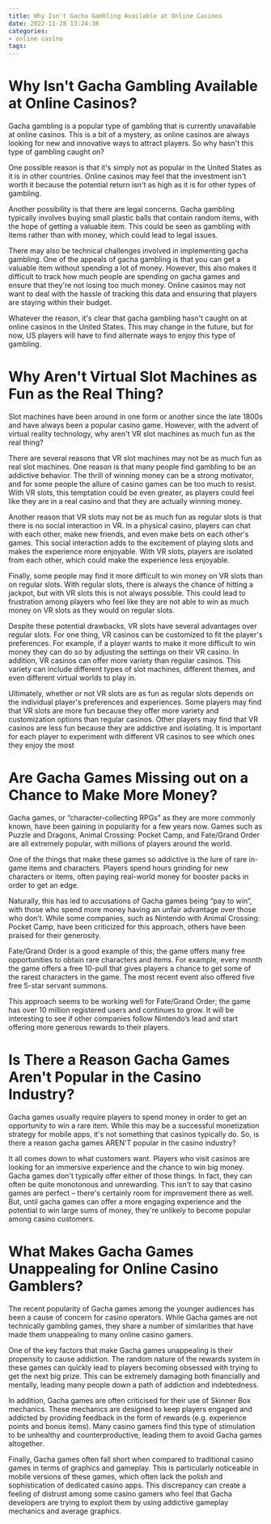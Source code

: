 ```yaml
---
title: Why Isn't Gacha Gambling Available at Online Casinos 
date: 2022-11-28 13:24:36
categories:
- online casino
tags:
---
```



#  Why Isn't Gacha Gambling Available at Online Casinos? 

Gacha gambling is a popular type of gambling that is currently unavailable at online casinos. This is a bit of a mystery, as online casinos are always looking for new and innovative ways to attract players. So why hasn't this type of gambling caught on?

One possible reason is that it's simply not as popular in the United States as it is in other countries. Online casinos may feel that the investment isn't worth it because the potential return isn't as high as it is for other types of gambling.

Another possibility is that there are legal concerns. Gacha gambling typically involves buying small plastic balls that contain random items, with the hope of getting a valuable item. This could be seen as gambling with items rather than with money, which could lead to legal issues.

There may also be technical challenges involved in implementing gacha gambling. One of the appeals of gacha gambling is that you can get a valuable item without spending a lot of money. However, this also makes it difficult to track how much people are spending on gacha games and ensure that they're not losing too much money. Online casinos may not want to deal with the hassle of tracking this data and ensuring that players are staying within their budget.

Whatever the reason, it's clear that gacha gambling hasn't caught on at online casinos in the United States. This may change in the future, but for now, US players will have to find alternate ways to enjoy this type of gambling.

#  Why Aren't Virtual Slot Machines as Fun as the Real Thing? 

Slot machines have been around in one form or another since the late 1800s and have always been a popular casino game. However, with the advent of virtual reality technology, why aren't VR slot machines as much fun as the real thing?

There are several reasons that VR slot machines may not be as much fun as real slot machines. One reason is that many people find gambling to be an addictive behavior. The thrill of winning money can be a strong motivator, and for some people the allure of casino games can be too much to resist. With VR slots, this temptation could be even greater, as players could feel like they are in a real casino and that they are actually winning money.

Another reason that VR slots may not be as much fun as regular slots is that there is no social interaction in VR. In a physical casino, players can chat with each other, make new friends, and even make bets on each other's games. This social interaction adds to the excitement of playing slots and makes the experience more enjoyable. With VR slots, players are isolated from each other, which could make the experience less enjoyable.

Finally, some people may find it more difficult to win money on VR slots than on regular slots. With regular slots, there is always the chance of hitting a jackpot, but with VR slots this is not always possible. This could lead to frustration among players who feel like they are not able to win as much money on VR slots as they would on regular slots.

Despite these potential drawbacks, VR slots have several advantages over regular slots. For one thing, VR casinos can be customized to fit the player's preferences. For example, if a player wants to make it more difficult to win money they can do so by adjusting the settings on their VR casino. In addition, VR casinos can offer more variety than regular casinos. This variety can include different types of slot machines, different themes, and even different virtual worlds to play in.

 Ultimately, whether or not VR slots are as fun as regular slots depends on the individual player's preferences and experiences. Some players may find that VR slots are more fun because they offer more variety and customization options than regular casinos. Other players may find that VR casinos are less fun because they are addictive and isolating. It is important for each player to experiment with different VR casinos to see which ones they enjoy the most

#  Are Gacha Games Missing out on a Chance to Make More Money? 

Gacha games, or “character-collecting RPGs” as they are more commonly known, have been gaining in popularity for a few years now. Games such as Puzzle and Dragons, Animal Crossing: Pocket Camp, and Fate/Grand Order are all extremely popular, with millions of players around the world. 

One of the things that make these games so addictive is the lure of rare in-game items and characters. Players spend hours grinding for new characters or items, often paying real-world money for booster packs in order to get an edge. 

Naturally, this has led to accusations of Gacha games being “pay to win”, with those who spend more money having an unfair advantage over those who don’t. While some companies, such as Nintendo with Animal Crossing: Pocket Camp, have been criticized for this approach, others have been praised for their generosity. 

Fate/Grand Order is a good example of this; the game offers many free opportunities to obtain rare characters and items. For example, every month the game offers a free 10-pull that gives players a chance to get some of the rarest characters in the game. The most recent event also offered five free 5-star servant summons. 

This approach seems to be working well for Fate/Grand Order; the game has over 10 million registered users and continues to grow. It will be interesting to see if other companies follow Nintendo’s lead and start offering more generous rewards to their players.

#  Is There a Reason Gacha Games Aren't Popular in the Casino Industry? 

Gacha games usually require players to spend money in order to get an opportunity to win a rare item. While this may be a successful monetization strategy for mobile apps, it's not something that casinos typically do. So, is there a reason gacha games AREN'T popular in the casino industry?

It all comes down to what customers want. Players who visit casinos are looking for an immersive experience and the chance to win big money. Gacha games don't typically offer either of those things. In fact, they can often be quite monotonous and unrewarding. This isn't to say that casino games are perfect – there's certainly room for improvement there as well. But, until gacha games can offer a more engaging experience and the potential to win large sums of money, they're unlikely to become popular among casino customers.

#  What Makes Gacha Games Unappealing for Online Casino Gamblers?

The recent popularity of Gacha games among the younger audiences has been a cause of concern for casino operators. While Gacha games are not technically gambling games, they share a number of similarities that have made them unappealing to many online casino gamers.

One of the key factors that make Gacha games unappealing is their propensity to cause addiction. The random nature of the rewards system in these games can quickly lead to players becoming obsessed with trying to get the next big prize. This can be extremely damaging both financially and mentally, leading many people down a path of addiction and indebtedness.

In addition, Gacha games are often criticised for their use of Skinner Box mechanics. These mechanics are designed to keep players engaged and addicted by providing feedback in the form of rewards (e.g. experience points and bonus items). Many casino gamers find this type of stimulation to be unhealthy and counterproductive, leading them to avoid Gacha games altogether.

Finally, Gacha games often fall short when compared to traditional casino games in terms of graphics and gameplay. This is particularly noticeable in mobile versions of these games, which often lack the polish and sophistication of dedicated casino apps. This discrepancy can create a feeling of distrust among some casino gamers who feel that Gacha developers are trying to exploit them by using addictive gameplay mechanics and average graphics.